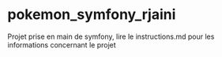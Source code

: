 # pokemon_symfony_rjaini
Projet prise en main de symfony, lire le instructions.md pour les informations concernant le projet

